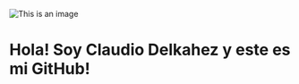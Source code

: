 ![This is an image](https://images.unsplash.com/photo-1543966888-7c1dc482a810?ixlib=rb-1.2.1&ixid=MnwxMjA3fDB8MHxwaG90by1wYWdlfHx8fGVufDB8fHx8&auto=format&fit=crop&w=1506&q=80)

# Hola! Soy Claudio Delkahez y este es mi GitHub!
